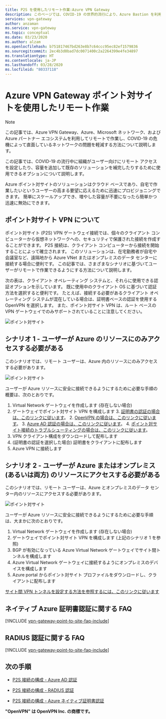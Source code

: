 ```yaml
---
title: P2S を使用したリモート作業:Azure VPN Gateway
description: このページでは、COVID-19 の世界的流行により、Azure Bastion を利用してリモートで作業できるようにする方法について説明します。
services: vpn-gateway
author: anzaman
ms.service: vpn-gateway
ms.topic: conceptual
ms.date: 03/23/2020
ms.author: alzam
ms.openlocfilehash: b751817467bd263e8b7c64ccc95ec82ef1579836
ms.sourcegitcommit: 2ec4b3d0bad7dc0071400c2a2264399e4fe34897
ms.translationtype: HT
ms.contentlocale: ja-JP
ms.lasthandoff: 03/28/2020
ms.locfileid: "80337118"
---
```

# <a name="remote-work-using-azure-vpn-gateway-point-to-site"></a>Azure VPN Gateway ポイント対サイトを使用したリモート作業

>[!NOTE]
>この記事では、Azure VPN Gateway、Azure、Microsoft ネットワーク、および Azure パートナー エコシステムを利用してリモートで作業し、COVID-19 の危機によって直面しているネットワークの問題を軽減する方法について説明します。
>

この記事では、COVID-19 の流行中に組織がユーザー向けにリモート アクセスを設定したり、容量を追加して既存のソリューションを補完したりするために使用できるオプションについて説明します。

Azure ポイント対サイトのソリューションはクラウド ベースであり、自宅で作業したいというユーザーの高まる要望に応えるために迅速にプロビジョニングできます。 簡単にスケールアップでき、増やした容量が不要になったら簡単かつ迅速に無効にできます。

## <a name="about-point-to-site-vpn"></a>ポイント対サイト VPN について

ポイント対サイト (P2S) VPN ゲートウェイ接続では、個々のクライアント コンピューターから仮想ネットワークへの、セキュリティで保護された接続を作成することができます。 P2S 接続は、クライアント コンピューターから接続を開始することによって確立されます。 このソリューションは、在宅勤務者が自宅や会議室など、遠隔地から Azure VNet またはオンプレミスのデータ センターに接続する場合に便利です。 この記事では、さまざまなシナリオに基づいてユーザーがリモートで作業できるようにする方法について説明します。

次の表は、クライアント オペレーティング システムと、それらに使用できる認証オプションを示しています。 既に使用中のクライアント OS に基づいて認証方法を選択すると便利です。 たとえば、接続する必要があるクライアント オペレーティング システムが混在している場合は、証明書ベースの認証を使用する OpenVPN を選択します。 また、ポイント対サイト VPN は、ルート ベースの VPN ゲートウェイでのみサポートされていることに注意してください。

![ポイント対サイト](./media/working-remotely-support/ostable.png "OS")

## <a name="scenario-1---users-need-access-to-resources-in-azure-only"></a>シナリオ 1 - ユーザーが Azure のリソースにのみアクセスする必要がある

このシナリオでは、リモート ユーザーは、Azure 内のリソースにのみアクセスする必要があります。

![ポイント対サイト](./media/working-remotely-support/scenario1.png "シナリオ 1")

ユーザーが Azure リソースに安全に接続できるようにするために必要な手順の概要は、次のとおりです。

1. Virtual Network ゲートウェイを作成します (存在しない場合)
2. ゲートウェイでポイント対サイト VPN を構成します
    3. [証明書の認証の場合は、このリンクに従います](https://docs.microsoft.com/azure/vpn-gateway/vpn-gateway-howto-point-to-site-resource-manager-portal#creategw)。
    2.  [OpenVPN の場合は、このリンクに従います](https://docs.microsoft.com/azure/vpn-gateway/vpn-gateway-howto-openvpn)。
    3.  [Azure AD 認証の場合は、このリンクに従います](https://docs.microsoft.com/azure/vpn-gateway/openvpn-azure-ad-tenant)。
    4.  [ポイント対サイト接続のトラブルシューティングの場合は、このリンクに従います](https://docs.microsoft.com/azure/vpn-gateway/vpn-gateway-troubleshoot-vpn-point-to-site-connection-problems)。
3. VPN クライアント構成をダウンロードして配布します
4. (証明書の認証を選択した場合) 証明書をクライアントに配布します
5. Azure VPN に接続します

## <a name="scenario-2---users-need-access-to-resources-in-azure-andor-on-prem-resources"></a>シナリオ 2 - ユーザーが Azure またはオンプレミス (あるいは両方) のリソースにアクセスする必要がある

このシナリオでは、リモート ユーザーは、Azure とオンプレミスのデータ センター内のリソースにアクセスする必要があります。

![ポイント対サイト](./media/working-remotely-support/scenario2.png "シナリオ 2")

ユーザーが Azure リソースに安全に接続できるようにするために必要な手順は、大まかに次のとおりです。

1. Virtual Network ゲートウェイを作成します (存在しない場合)
2. ゲートウェイでポイント対サイト VPN を構成します (上記のシナリオ 1 を参照)
3. BGP が有効になっている Azure Virtual Network ゲートウェイでサイト間トンネルを構成します
4. Azure Virtual Network ゲートウェイに接続するようにオンプレミスのデバイスを構成します
5. Azure portal からポイント対サイト プロファイルをダウンロードし、クライアントに配布します

[サイト間 VPN トンネルを設定する方法を参照するには、このリンクに従います](https://docs.microsoft.com/azure/vpn-gateway/vpn-gateway-howto-site-to-site-resource-manager-portal)

## <a name="faq-for-native-azure-certificate-authentication"></a><a name="faqcert"></a>ネイティブ Azure 証明書認証に関する FAQ

[!INCLUDE [vpn-gateway-point-to-site-faq-include](../../includes/vpn-gateway-faq-p2s-azurecert-include.md)]

## <a name="faq-for-radius-authentication"></a><a name="faqradius"></a>RADIUS 認証に関する FAQ

[!INCLUDE [vpn-gateway-point-to-site-faq-include](../../includes/vpn-gateway-faq-p2s-radius-include.md)]

## <a name="next-steps"></a>次の手順

* [P2S 接続の構成 - Azure AD 認証](openvpn-azure-ad-tenant.md)

* [P2S 接続の構成 - RADIUS 認証](point-to-site-how-to-radius-ps.md)

* [P2S 接続の構成 - Azure ネイティブ証明書認証](vpn-gateway-howto-point-to-site-rm-ps.md)

**"OpenVPN" は OpenVPN Inc. の商標です。**